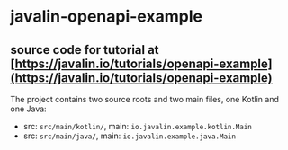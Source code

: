 # javalin-openapi-example

## source code for tutorial at [https://javalin.io/tutorials/openapi-example](https://javalin.io/tutorials/openapi-example)

The project contains two source roots and two main files, one Kotlin and one Java:

* src: `src/main/kotlin/`, main: `io.javalin.example.kotlin.Main`
* src: `src/main/java/`, main: `io.javalin.example.java.Main`
